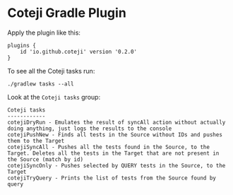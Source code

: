 # Coteji Gradle Plugin
Apply the plugin like this:
```
plugins {
    id 'io.github.coteji' version '0.2.0'
}
```
To see all the Coteji tasks run:
```
./gradlew tasks --all
```
Look at the `Coteji tasks` group:
```
Coteji tasks
------------
cotejiDryRun - Emulates the result of syncAll action without actually doing anything, just logs the results to the console
cotejiPushNew - Finds all tests in the Source without IDs and pushes them to the Target
cotejiSyncAll - Pushes all the tests found in the Source, to the Target. Deletes all the tests in the Target that are not present in the Source (match by id)
cotejiSyncOnly - Pushes selected by QUERY tests in the Source, to the Target
cotejiTryQuery - Prints the list of tests from the Source found by query
```